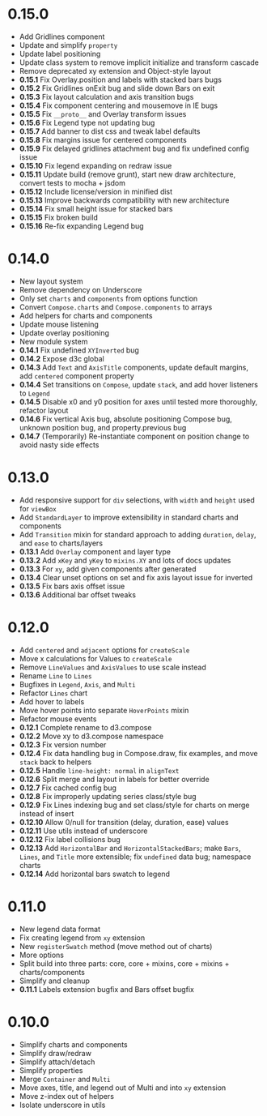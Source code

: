 # 0.15.0

- Add Gridlines component
- Update and simplify `property`
- Update label positioning
- Update class system to remove implicit initialize and transform cascade
- Remove deprecated xy extension and Object-style layout
- __0.15.1__ Fix Overlay.position and labels with stacked bars bugs
- __0.15.2__ Fix Gridlines onExit bug and slide down Bars on exit
- __0.15.3__ Fix layout calculation and axis transition bugs
- __0.15.4__ Fix component centering and mousemove in IE bugs
- __0.15.5__ Fix `__proto__` and Overlay transform issues
- __0.15.6__ Fix Legend type not updating bug
- __0.15.7__ Add banner to dist css and tweak label defaults
- __0.15.8__ Fix margins issue for centered components
- __0.15.9__ Fix delayed gridlines attachment bug and fix undefined config issue
- __0.15.10__ Fix legend expanding on redraw issue
- __0.15.11__ Update build (remove grunt), start new draw architecture, convert tests to mocha + jsdom
- __0.15.12__ Include license/version in minified dist
- __0.15.13__ Improve backwards compatibility with new architecture
- __0.15.14__ Fix small height issue for stacked bars
- __0.15.15__ Fix broken build
- __0.15.16__ Re-fix expanding Legend bug

# 0.14.0

- New layout system
- Remove dependency on Underscore
- Only set `charts` and `components` from options function
- Convert `Compose.charts` and `Compose.components` to arrays
- Add helpers for charts and components
- Update mouse listening
- Update overlay positioning
- New module system
- __0.14.1__ Fix undefined `XYInverted` bug
- __0.14.2__ Expose d3c global
- __0.14.3__ Add `Text` and `AxisTitle` components, update default margins, add `centered` component property
- __0.14.4__ Set transitions on `Compose`, update `stack`, and add hover listeners to `Legend`
- __0.14.5__ Disable x0 and y0 position for axes until tested more thoroughly, refactor layout
- __0.14.6__ Fix vertical Axis bug, absolute positioning Compose bug, unknown position bug, and property.previous bug
- __0.14.7__ (Temporarily) Re-instantiate component on position change to avoid nasty side effects

# 0.13.0

- Add responsive support for `div` selections, with `width` and `height` used for `viewBox`
- Add `StandardLayer` to improve extensibility in standard charts and components
- Add `Transition` mixin for standard approach to adding `duration`, `delay`, and `ease` to charts/layers
- __0.13.1__ Add `Overlay` component and layer type
- __0.13.2__ Add `xKey` and `yKey` to `mixins.XY` and lots of docs updates
- __0.13.3__ For `xy`, add given components after generated
- __0.13.4__ Clear unset options on set and fix axis layout issue for inverted
- __0.13.5__ Fix bars axis offset issue
- __0.13.6__ Additional bar offset tweaks

# 0.12.0

- Add `centered` and `adjacent` options for `createScale`
- Move x calculations for Values to `createScale`
- Remove `LineValues` and `AxisValues` to use scale instead
- Rename `Line` to `Lines`
- Bugfixes in `Legend`, `Axis`, and `Multi`
- Refactor `Lines` chart
- Add hover to labels
- Move hover points into separate `HoverPoints` mixin
- Refactor mouse events
- __0.12.1__ Complete rename to d3.compose
- __0.12.2__ Move xy to d3.compose namespace
- __0.12.3__ Fix version number
- __0.12.4__ Fix data handling bug in Compose.draw, fix examples, and move `stack` back to helpers
- __0.12.5__ Handle `line-height: normal` in `alignText`
- __0.12.6__ Split merge and layout in labels for better override
- __0.12.7__ Fix cached config bug
- __0.12.8__ Fix improperly updating series class/style bug
- __0.12.9__ Fix Lines indexing bug and set class/style for charts on merge instead of insert
- __0.12.10__ Allow 0/null for transition (delay, duration, ease) values
- __0.12.11__ Use utils instead of underscore
- __0.12.12__ Fix label collisions bug
- __0.12.13__ Add `HorizontalBar` and `HorizontalStackedBars`; make `Bars`, `Lines`, and `Title` more extensible; fix `undefined` data bug; namespace charts
- __0.12.14__ Add horizontal bars swatch to legend

# 0.11.0

- New legend data format
- Fix creating legend from `xy` extension
- New `registerSwatch` method (move method out of charts)
- More options
- Split build into three parts: core, core + mixins, core + mixins + charts/components
- Simplify and cleanup
- __0.11.1__ Labels extension bugfix and Bars offset bugfix

# 0.10.0

- Simplify charts and components
- Simplify draw/redraw
- Simplify attach/detach
- Simplify properties
- Merge `Container` and `Multi`
- Move axes, title, and legend out of Multi and into `xy` extension
- Move z-index out of helpers
- Isolate underscore in utils
